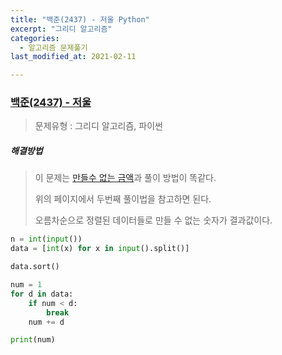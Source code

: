 ```yaml
---
title: "백준(2437) - 저울 Python"
excerpt: "그리디 알고리즘"
categories:
  - 알고리즘 문제풀기
last_modified_at: 2021-02-11

---
```


### [백준(2437) - 저울](https://www.acmicpc.net/problem/2437)

> 문제유형 : 그리디 알고리즘, 파이썬

##### 해결방법 

> 이 문제는 [만들수 없는 금액](https://baejinsoo.github.io/%EC%95%8C%EA%B3%A0%EB%A6%AC%EC%A6%98%20%EB%AC%B8%EC%A0%9C%ED%92%80%EA%B8%B0/cantmakemoney/)과 풀이 방법이 똑같다.
>
> 위의 페이지에서 두번째 풀이법을 참고하면 된다.
>
> 오름차순으로 정렬된 데이터들로 만들 수 없는 숫자가 결과값이다.

```python
n = int(input())
data = [int(x) for x in input().split()]

data.sort()

num = 1
for d in data:
    if num < d:
        break
    num += d

print(num)
```